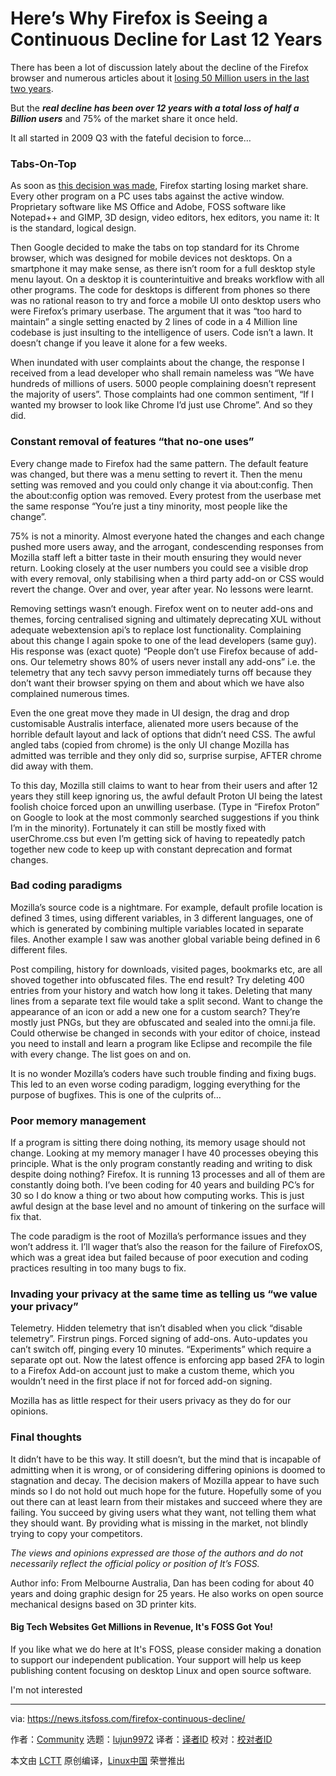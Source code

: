 [#]: subject: "Here’s Why Firefox is Seeing a Continuous Decline for Last 12 Years"
[#]: via: "https://news.itsfoss.com/firefox-continuous-decline/"
[#]: author: "Community https://news.itsfoss.com/author/team/"
[#]: collector: "lujun9972"
[#]: translator: "wxy"
[#]: reviewer: " "
[#]: publisher: " "
[#]: url: " "

Here’s Why Firefox is Seeing a Continuous Decline for Last 12 Years
======

There has been a lot of discussion lately about the decline of the Firefox browser and numerous articles about it [losing 50 Million users in the last two years][1].

But the _**real decline has been over 12 years with a total loss of half a Billion users**_ and 75% of the market share it once held.

It all started in 2009 Q3 with the fateful decision to force…

### Tabs-On-Top

As soon as [this decision was made][2], Firefox starting losing market share. Every other program on a PC uses tabs against the active window. Proprietary software like MS Office and Adobe, FOSS software like Notepad++ and GIMP, 3D design, video editors, hex editors, you name it: It is the standard, logical design.

Then Google decided to make the tabs on top standard for its Chrome browser, which was designed for mobile devices not desktops. On a smartphone it may make sense, as there isn’t room for a full desktop style menu layout. On a desktop it is counterintuitive and breaks workflow with all other programs. The code for desktops is different from phones so there was no rational reason to try and force a mobile UI onto desktop users who were Firefox’s primary userbase. The argument that it was “too hard to maintain” a single setting enacted by 2 lines of code in a 4 Million line codebase is just insulting to the intelligence of users. Code isn’t a lawn. It doesn’t change if you leave it alone for a few weeks.

When inundated with user complaints about the change, the response I received from a lead developer who shall remain nameless was “We have hundreds of millions of users. 5000 people complaining doesn’t represent the majority of users”. Those complaints had one common sentiment, “If I wanted my browser to look like Chrome I’d just use Chrome”. And so they did.

### Constant removal of features “that no-one uses”

Every change made to Firefox had the same pattern. The default feature was changed, but there was a menu setting to revert it. Then the menu setting was removed and you could only change it via about:config. Then the about:config option was removed. Every protest from the userbase met the same response “You’re just a tiny minority, most people like the change”.

75% is not a minority. Almost everyone hated the changes and each change pushed more users away, and the arrogant, condescending responses from Mozilla staff left a bitter taste in their mouth ensuring they would never return. Looking closely at the user numbers you could see a visible drop with every removal, only stabilising when a third party add-on or CSS would revert the change. Over and over, year after year. No lessons were learnt.

Removing settings wasn’t enough. Firefox went on to neuter add-ons and themes, forcing centralised signing and ultimately deprecating XUL without adequate webextension api’s to replace lost functionality. Complaining about this change I again spoke to one of the lead developers (same guy). His response was (exact quote) “People don’t use Firefox because of add-ons. Our telemetry shows 80% of users never install any add-ons” i.e. the telemetry that any tech savvy person immediately turns off because they don’t want their browser spying on them and about which we have also complained numerous times.

Even the one great move they made in UI design, the drag and drop customisable Australis interface, alienated more users because of the horrible default layout and lack of options that didn’t need CSS. The awful angled tabs (copied from chrome) is the only UI change Mozilla has admitted was terrible and they only did so, surprise surpise, AFTER chrome did away with them.

To this day, Mozilla still claims to want to hear from their users and after 12 years they still keep ignoring us, the awful default Proton UI being the latest foolish choice forced upon an unwilling userbase. (Type in “Firefox Proton” on Google to look at the most commonly searched suggestions if you think I’m in the minority). Fortunately it can still be mostly fixed with userChrome.css but even I’m getting sick of having to repeatedly patch together new code to keep up with constant deprecation and format changes.  

### Bad coding paradigms

Mozilla’s source code is a nightmare. For example, default profile location is defined 3 times, using different variables, in 3 different languages, one of which is generated by combining multiple variables located in separate files. Another example I saw was another global variable being defined in 6 different files.

Post compiling, history for downloads, visited pages, bookmarks etc, are all shoved together into obfuscated files. The end result? Try deleting 400 entries from your history and watch how long it takes. Deleting that many lines from a separate text file would take a split second. Want to change the appearance of an icon or add a new one for a custom search? They’re mostly just PNGs, but they are obfuscated and sealed into the omni.ja file. Could otherwise be changed in seconds with your editor of choice, instead you need to install and learn a program like Eclipse and recompile the file with every change. The list goes on and on.

It is no wonder Mozilla’s coders have such trouble finding and fixing bugs. This led to an even worse coding paradigm, logging everything for the purpose of bugfixes. This is one of the culprits of…

### Poor memory management

If a program is sitting there doing nothing, its memory usage should not change. Looking at my memory manager I have 40 processes obeying this principle. What is the only program constantly reading and writing to disk despite doing nothing? Firefox. It is running 13 processes and all of them are constantly doing both. I’ve been coding for 40 years and building PC’s for 30 so I do know a thing or two about how computing works. This is just awful design at the base level and no amount of tinkering on the surface will fix that.

The code paradigm is the root of Mozilla’s performance issues and they won’t address it. I’ll wager that’s also the reason for the failure of FirefoxOS, which was a great idea but failed because of poor execution and coding practices resulting in too many bugs to fix.  

### Invading your privacy at the same time as telling us “we value your privacy”

Telemetry. Hidden telemetry that isn’t disabled when you click “disable telemetry”. Firstrun pings. Forced signing of add-ons. Auto-updates you can’t switch off, pinging every 10 minutes. “Experiments” which require a separate opt out. Now the latest offence is enforcing app based 2FA to login to a Firefox Add-on account just to make a custom theme, which you wouldn’t need in the first place if not for forced add-on signing.

Mozilla has as little respect for their users privacy as they do for our opinions.

### Final thoughts

It didn’t have to be this way. It still doesn’t, but the mind that is incapable of admitting when it is wrong, or of considering differing opinions is doomed to stagnation and decay. The decision makers of Mozilla appear to have such minds so I do not hold out much hope for the future. Hopefully some of you out there can at least learn from their mistakes and succeed where they are failing. You succeed by giving users what they want, not telling them what they should want. By providing what is missing in the market, not blindly trying to copy your competitors.

_The views and opinions expressed are those of the authors and do not necessarily reflect the official policy or position of It’s FOSS._

Author info: From Melbourne Australia, Dan has been coding for about 40 years and doing graphic design for 25 years. He also works on open source mechanical designs based on 3D printer kits.

#### Big Tech Websites Get Millions in Revenue, It's FOSS Got You!

If you like what we do here at It's FOSS, please consider making a donation to support our independent publication. Your support will help us keep publishing content focusing on desktop Linux and open source software.

I'm not interested

--------------------------------------------------------------------------------

via: https://news.itsfoss.com/firefox-continuous-decline/

作者：[Community][a]
选题：[lujun9972][b]
译者：[译者ID](https://github.com/译者ID)
校对：[校对者ID](https://github.com/校对者ID)

本文由 [LCTT](https://github.com/LCTT/TranslateProject) 原创编译，[Linux中国](https://linux.cn/) 荣誉推出

[a]: https://news.itsfoss.com/author/team/
[b]: https://github.com/lujun9972
[1]: https://news.itsfoss.com/firefox-decline/
[2]: https://www.wired.com/2009/07/mozilla-considers-copying-chrome-for-firefox-4dot0/
